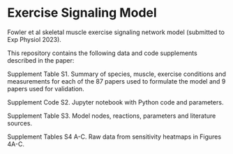# Exercise Signaling Model
Fowler et al skeletal muscle exercise signaling network model (submitted to Exp Physiol 2023).

This repository contains the following data and code supplements described in the paper:

Supplement Table S1. Summary of species, muscle, exercise conditions and measurements for each of the 87 papers used to formulate the model and 9 papers used for validation.

Supplement Code S2. Jupyter notebook with Python code and parameters.

Supplement Table S3. Model nodes, reactions, parameters and literature sources. 

Supplement Tables S4 A-C. Raw data from sensitivity heatmaps in Figures 4A-C. 
